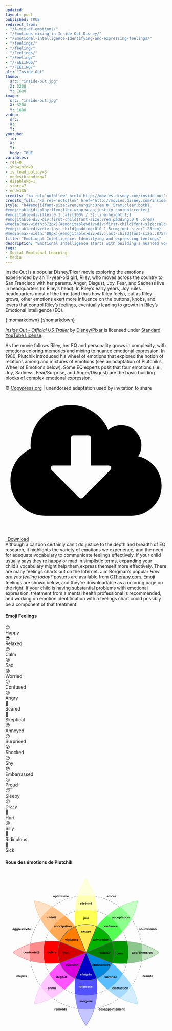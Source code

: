 ```yaml
---
updated:
layout: post
published: TRUE
redirect_from: 
- "/A-mix-of-emotions/"
- "/Emotions-mixing-in-Inside-Out-Disney/"
- "/Emotional-intelligence-Identifying-and-expressing-feelings/"
- "/feelings/"
- "/feeling/"
- "/Feelings/"
- "/Feeling/"
- "/FEELINGS/"
- "/FEELING/"
alt: "Inside Out"
thumb:
  src: "inside-out.jpg"
  X: 3200
  Y: 1680
image:
  src: "inside-out.jpg"
  X: 3200
  Y: 1680
video:
  src: 
  X: 
  Y: 
youtube:
  id:
  X:
  Y:
  body: TRUE
variables:
- rel=0
- showinfo=0
- iv_load_policy=3
- modestbranding=1
- disablekb=1
- start=7
- end=135
credits: "<a rel='nofollow' href='http://movies.disney.com/inside-out'>Inside Out &copy;&nbsp;Disney/Pixar</a>"
credits_full: "<a rel='nofollow' href='http://movies.disney.com/inside-out-gallery?image_id=546b884038ffb941b24bbe7d'>Anger</a>, <a rel='nofollow' href='http://movies.disney.com/inside-out-gallery?image_id=546aa33b41d2423ab9c7241a'>Disgust</a>, <a rel='nofollow' href='http://movies.disney.com/inside-out-gallery?image_id=546b8887dd72e44a743b1cb7'>Fear</a>, <a rel='nofollow' href='http://movies.disney.com/inside-out-gallery?image_id=546b88cf3109eb3fe545c0d5'>Joy</a>, and <a rel='nofollow' href='http://movies.disney.com/inside-out-gallery?image_id=5466b5bfdd72e44a7a3b5172'>Sadness</a> images are under &copy; by <a rel='nofollow' href='http://movies.disney.com/inside-out'>Disney/Pixar</a> and used by invitation to <a rel='nofollow' href='http://movies.disney.com/inside-out-gallery'>share</a>.<br><a rel='nofollow' href='https://youtu.be/yRUAzGQ3nSY'><em>Inside Out - Official US Trailer</em></a> by <a rel='nofollow' href='https://youtube.com/user/DisneyPixar'>Disney-Pixar</a> is licensed under <a rel='nofollow' href='https://www.youtube.com/static?template=terms'>Standard YouTube License</a>."
style: "h4#emoji{font-size:2rem;margin:3rem 0 .5rem;clear:both}
#emojitable{display:flex;flex-wrap:wrap;justify-content:center}
#emojitable>div{flex:0 1 calc(100% / 3);line-height:1;}
#emojitable>div>div:first-child{font-size:7rem;padding:0 0 .5rem}
@media(max-width:672px){#emojitable>div>div:first-child{font-size:calc((100vw - 5em) / 5)}}
#emojitable>div>div:last-child{padding:0 0 1.5rem;font-size:1.25rem}
@media(max-width:400px){#emojitable>div>div:last-child{font-size:.875rem}}"
title: "Emotional Intelligence: Identifying and expressing feelings"
description: "Emotional Intelligence starts with building a nuanced vocabulary for your child to use as they develop their ability to identify and express their feelings."
tags:
- Social Emotional Learning
- Media
---
```

<p>Inside Out is a popular Disney/Pixar movie exploring the emotions experienced by an 11-year-old girl, Riley, who moves across the country to San Francisco with her parents. Anger, Disgust, Joy, Fear, and Sadness live in headquarters (in Riley’s head). In Riley’s early years, Joy rules headquarters most of the time (and thus how Riley feels), but as Riley grows, other emotions exert more influence on the buttons, knobs, and levers that control Riley’s feelings, eventually leading to growth in Riley’s Emotional Intelligence (EQ).</p>
{::nomarkdown}
<amp-youtube data-videoid="yRUAzGQ3nSY" layout="responsive" width="16" height="9" data-param-rel=0 data-param-showinfo=0 data-param-iv_load_policy=3 data-param-modestbranding=1 data-param-disablekb=1 data-param-start=7 data-param-end=135></amp-youtube>
{:/nomarkdown}
<p class="credits"><a rel="nofollow" href="https://youtu.be/yRUAzGQ3nSY" target="_blank"><em>Inside Out - Official US Trailer</em></a> by <a rel="nofollow" href="https://youtube.com/user/DisneyPixar" target="_blank">Disney/Pixar
</a> is licensed under <a rel="nofollow" href="https://www.youtube.com/static?template=terms" target="_blank">Standard YouTube License</a>.</p>
As the movie follows Riley, her EQ and personality grows in complexity, with emotions coloring memories and mixing to nuance emotional expression. In 1980, Plutchik introduced his wheel of emotions that explored the notion of relations among and mixtures of emotions (see an adaptation of Plutchik’s Wheel of Emotions below). Some EQ experts posit that four emotions (i.e., Joy, Sadness, Fear/Surprise, and Anger/Disgust) are the basic building blocks of complex emotional expression. 
<amp-img alt="Plutchik’s Wheel of Emotions" src="{{site.cache}}/320/Plutchik-Wheel-of-Emotions.jpg" srcset="{{site.cache}}/320/Plutchik-Wheel-of-Emotions.jpg 320w,{{site.cache}}/640/Plutchik-Wheel-of-Emotions.jpg 640w,{{site.cache}}/1280/Plutchik-Wheel-of-Emotions.jpg 1280w,{{site.cache}}/1920/Plutchik-Wheel-of-Emotions.jpg 1920w" layout="responsive" width="1920" height="1920"></amp-img>
<p class="credits">&copy; <a rel="nofollow" href="http://www.copypress.com/blog/your-fragile-emotions-illustrated/" target="_blank">Copypress.org</a> | unendorsed adaptation used by invitation to share</p>
<div class="float right side">
	<div>
		<a class="download" rel="nofollow" href="{{site.url}}/Emoji-Feelings.pdf" target="_blank">
			<amp-img alt="Emoji Feelings" width="414" height="555" src="{{site.cache}}/books/Emoji-Feelings.jpg" sizes="8.625rem"></amp-img>
			<div><svg class="fontawesome" xmlns="http://www.w3.org/2000/svg" viewBox="0 0 2048 1792"><path d="M1344 928q0-14-9-23t-23-9h-224v-352q0-13-9.5-22.5t-22.5-9.5h-192q-13 0-22.5 9.5t-9.5 22.5v352h-224q-13 0-22.5 9.5t-9.5 22.5q0 14 9 23l352 352q9 9 23 9t23-9l351-351q10-12 10-24zm640 224q0 159-112.5 271.5t-271.5 112.5h-1088q-185 0-316.5-131.5t-131.5-316.5q0-130 70-240t188-165q-2-30-2-43 0-212 150-362t362-150q156 0 285.5 87t188.5 231q71-62 166-62 106 0 181 75t75 181q0 76-41 138 130 31 213.5 135.5t83.5 238.5z"/></svg>&ensp;Download</div>
		</a>
	</div>
</div>
Although a cartoon certainly can’t do justice to the depth and breadth of EQ research, it highlights the variety of emotions we experience, and the need for adequate vocabulary to communicate feelings effectively. If your child usually says they’re happy or mad in simplistic terms, expanding your child’s vocabulary might help them express themself more effectively. There are many feelings charts out on the Internet. Jim Borgman’s popular <i>How are you feeling today?</i> posters are available from <a rel="nofollow" href="http://www.ctherapy.com/feelings/">CTherapy.com</a>. Emoji feelings are shown below, and they’re downloadable as a coloring page on the right. If your child is having substantial problems with emotional expression, treatment from a mental health professional is recommended, and working on emotion identification with a feelings chart could possibly be a component of that treatment.
<h4 id="emoji" class="center">Emoji Feelings</h4>
<div id="emojitable" class="center">
	<div><div>&#x1f60a;</div><div>Happy</div></div>
	<div><div>&#x1f60e;</div><div>Relaxed</div></div>
	<div><div>&#x1f60c;</div><div>Calm</div></div>
	<div><div>&#x1f622;</div><div>Sad</div></div>
	<div><div>&#x1f61f;</div><div>Worried</div></div>
	<div><div>&#x1f615;</div><div>Confused</div></div>
	<div><div>&#x1f620;</div><div>Angry</div></div>
	<div><div>&#x1f62c;</div><div>Scared</div></div>
	<div><div>&#x1f928;</div><div>Skeptical</div></div>
	<div><div>&#x1f612;</div><div>Annoyed</div></div>
	<div><div>&#x1f62f;</div><div>Surprised</div></div>
	<div><div>&#x1f632;</div><div>Shocked</div></div>
	<div><div>&#x1f636;</div><div>Shy</div></div>
	<div><div>&#x1f633;</div><div>Embarrassed</div></div>
	<div><div>&#x1f60f;</div><div>Proud</div></div>
	<div><div>&#x1f634;</div><div>Sleepy</div></div>
	<div><div>&#x1f635;</div><div>Dizzy</div></div>
	<div><div>&#x1f915;</div><div>Hurt</div></div>
	<div><div>&#x1f61c;</div><div>Silly</div></div>
	<div><div>&#x1f921;</div><div>Ridiculous</div></div>
	<div><div>&#x1f912;</div><div>Sick</div></div>
</div>
<h4 class="center">Roue des émotions de Plutchik</h4>
<div><svg xmlns="http://www.w3.org/2000/svg" enable-background="new 0 0 715.42 724.67" viewBox="0 0 715.42 724.67"><g stroke="#999" fill="none">
<path d="M490.91 536.45c0 64.328-52.148 116.477-116.477 116.477-64.328 0-116.477-52.148-116.477-116.477 0-64.328 52.148-116.477 116.477-116.477 64.328 0 116.477 52.148 116.477 116.477z" transform="matrix(2.142 0 0 2.163 -444.162 -797.943)" stroke-width=".929" stroke-dasharray="2.78784907, 2.78784907"/>
<path transform="matrix(1.052 0 0 1.062 -36.143 -207.555)" d="M490.91 536.45c0 64.328-52.148 116.477-116.477 116.477-64.328 0-116.477-52.148-116.477-116.477 0-64.328 52.148-116.477 116.477-116.477 64.328 0 116.477 52.148 116.477 116.477z" stroke-width="2"/>
<path d="M490.91 536.45c0 64.328-52.148 116.477-116.477 116.477-64.328 0-116.477-52.148-116.477-116.477 0-64.328 52.148-116.477 116.477-116.477 64.328 0 116.477 52.148 116.477 116.477z" transform="matrix(1.607 0 0 1.623 -244.001 -508.319)" stroke-width="1.238" stroke-dasharray="2.47682023, 2.47682023"/>
<path d="M482.079 362.336c0 68.687-55.682 124.369-124.369 124.369s-124.369-55.682-124.369-124.369 55.682-124.369 124.369-124.369 124.369 55.682 124.369 124.369z" opacity=".6" stroke-width="2"/></g><g stroke-width="2">
<path d="M111.038 324.748c-26.247 7.539-52.021 19.361-76.906 37.094v1c24.717 17.613 50.536 29.288 76.875 36.719-.558-3.803-1.05-7.612-1.438-11.469-.426-4.234-.753-8.487-.969-12.781-.216-4.294-.344-8.621-.344-12.969 0-4.348.128-8.675.344-12.969.216-4.294.543-8.547.969-12.781.399-3.973.889-7.928 1.469-11.844z" fill="#ffc5c5" stroke="#ff8c8c"/>
<path d="M604.382 399.904c26.257-7.539 52.043-19.323 76.938-37.063v-1c-24.895-17.74-50.68-29.555-76.938-37.094.58 3.916 1.069 7.871 1.469 11.844.426 4.234.753 8.487.969 12.781.216 4.294.344 8.621.344 12.969 0 4.348-.128 8.675-.344 12.969-.216 4.294-.543 8.547-.969 12.781-.399 3.972-.889 7.897-1.469 11.813z" fill="#c5e2c5" stroke="#8cc68c"/>
<path d="M538.444 410.779c22.168-1.324 44.226-4.642 65.938-10.875.58-3.915 1.069-7.841 1.469-11.813.426-4.234.753-8.487.969-12.781.216-4.294.344-8.621.344-12.969 0-4.348-.128-8.675-.344-12.969-.216-4.294-.543-8.547-.969-12.781-.399-3.973-.889-7.928-1.469-11.844-21.711-6.233-43.77-9.528-65.938-10.844.902 3.439 1.944 6.831 2.656 10.344 1.247 6.153 2.173 12.395 2.813 18.75.639 6.355.969 12.818.969 19.344 0 6.525-.33 12.957-.969 19.313-.639 6.355-1.566 12.628-2.813 18.781-.712 3.513-1.754 6.905-2.656 10.344z" fill="#8cc68c" stroke="#8cc68c"/>
<path d="M472.694 409.748c21.911 1.688 43.883 2.337 65.75 1.031.902-3.439 1.944-6.831 2.656-10.344 1.247-6.153 2.173-12.426 2.813-18.781.639-6.355.969-12.787.969-19.313 0-6.525-.33-12.989-.969-19.344s-1.566-12.597-2.813-18.75c-.712-3.513-1.754-6.905-2.656-10.344-21.867-1.298-43.839-.656-65.75 1.031 1.407 3.407 2.677 6.854 3.781 10.406 1.211 3.894 2.234 7.889 3.063 11.938.828 4.048 1.482 8.163 1.906 12.344.425 4.181.625 8.426.625 12.719 0 4.293-.2 8.538-.625 12.719-.425 4.181-1.078 8.296-1.906 12.344-.828 4.048-1.851 8.012-3.063 11.906-1.105 3.553-2.374 7.029-3.781 10.438z" fill="#009600" stroke="#009600"/>
<path d="M176.976 313.904c-22.173 1.315-44.222 4.606-65.938 10.844-.58 3.916-1.069 7.871-1.469 11.844-.426 4.234-.753 8.487-.969 12.781-.216 4.294-.344 8.621-.344 12.969 0 4.348.128 8.675.344 12.969.216 4.294.543 8.547.969 12.781.388 3.857.879 7.665 1.438 11.469 21.672 6.114 43.702 9.33 65.813 10.625-.839-3.244-1.798-6.44-2.469-9.75-1.247-6.153-2.205-12.426-2.844-18.781-.639-6.355-.969-12.787-.969-19.313 0-6.525.33-12.989.969-19.344s1.597-12.597 2.844-18.75c.712-3.512 1.724-6.906 2.625-10.344z" fill="#ff8c8c" stroke="#ff8c8c"/>
<path d="M242.726 314.935c-21.906-1.686-43.888-2.328-65.75-1.031-.901 3.438-1.913 6.832-2.625 10.344-1.247 6.153-2.205 12.395-2.844 18.75-.639 6.355-.969 12.818-.969 19.344 0 6.525.33 12.957.969 19.313.639 6.355 1.597 12.628 2.844 18.781.671 3.31 1.629 6.506 2.469 9.75 21.931 1.285 43.935.653 65.719-.969-1.321-3.242-2.545-6.534-3.594-9.906-1.211-3.894-2.234-7.858-3.063-11.906-.828-4.048-1.482-8.163-1.906-12.344-.425-4.181-.625-8.426-.625-12.719 0-4.293.2-8.538.625-12.719.425-4.181 1.078-8.296 1.906-12.344.828-4.048 1.851-8.043 3.063-11.938 1.105-3.552 2.375-6.999 3.781-10.406z" fill="#f00" stroke="#f00"/>
<path d="M357.726 173.279c-6.461 0-12.864.355-19.156 1-6.292.645-12.501 1.585-18.594 2.844-3.578.74-7.031 1.807-10.531 2.75-1.456 22.437-.857 45.009.875 67.5 3.4-1.403 6.863-2.71 10.406-3.813 3.894-1.211 7.858-2.234 11.906-3.063 4.048-.828 8.194-1.45 12.375-1.875 4.181-.425 8.426-.656 12.719-.656 4.293 0 8.507.232 12.688.656 4.181.425 8.327 1.047 12.375 1.875 4.048.828 8.012 1.851 11.906 3.063 3.553 1.105 7.029 2.405 10.438 3.813 1.732-22.491 2.331-45.063.875-67.5-3.51-.946-6.974-2.008-10.563-2.75-6.092-1.259-12.301-2.198-18.594-2.844-6.292-.645-12.664-1-19.125-1z" fill="#ffff54" stroke="#ffff54"/>
<path d="M357.726 110.404c-4.305 0-8.592.126-12.844.344-4.252.218-8.495.539-12.688.969-3.783.388-7.519.881-11.25 1.438-6.546 21.964-10.044 44.273-11.5 66.719 3.501-.943 6.953-2.01 10.531-2.75 6.092-1.259 12.301-2.198 18.594-2.844 6.292-.645 12.695-1 19.156-1 6.461 0 12.833.355 19.125 1s12.501 1.585 18.594 2.844c3.588.742 7.052 1.804 10.563 2.75-1.456-22.446-4.954-44.755-11.5-66.719-3.741-.559-7.488-1.048-11.281-1.438-4.193-.43-8.436-.751-12.688-.969-4.252-.218-8.507-.344-12.813-.344z" fill="#ffffb1" stroke="#ffffb1"/>
<path d="M357.226 38.748c-17.168 24.092-28.717 49.026-36.281 74.406 3.731-.557 7.467-1.05 11.25-1.438 4.193-.43 8.436-.751 12.688-.969 4.252-.218 8.539-.344 12.844-.344s8.561.126 12.813.344c4.252.218 8.495.539 12.688.969 3.793.389 7.54.879 11.281 1.438-7.564-25.38-19.113-50.314-36.281-74.406h-1z" fill="#feffdd" stroke="#ffffb1"/>
<path d="M320.944 611.529c7.564 25.38 19.113 50.283 36.281 74.375h1c17.168-24.092 28.717-48.995 36.281-74.375-3.741.559-7.488 1.048-11.281 1.438-4.193.43-8.436.751-12.688.969-4.252.218-8.507.313-12.813.313-4.305 0-8.592-.095-12.844-.313-4.252-.218-8.495-.539-12.688-.969-3.783-.388-7.519-.881-11.25-1.438z" fill="#c5c5ff" stroke="#8c8cff"/>
<path d="M309.444 544.779c1.456 22.454 4.954 44.786 11.5 66.75 3.731.557 7.467 1.05 11.25 1.438 4.193.43 8.436.751 12.688.969 4.252.218 8.539.313 12.844.313s8.561-.095 12.813-.313c4.252-.218 8.495-.539 12.688-.969 3.793-.389 7.54-.879 11.281-1.438 6.546-21.964 10.044-44.296 11.5-66.75-3.51.946-6.974 2.008-10.563 2.75-6.092 1.259-12.301 2.23-18.594 2.875-6.292.645-12.664.969-19.125.969s-12.864-.323-19.156-.969c-6.292-.645-12.501-1.616-18.594-2.875-3.578-.74-7.031-1.807-10.531-2.75z" fill="#8c8cff" stroke="#8c8cff"/>
<path d="M310.319 477.31c-1.73 22.48-2.33 45.035-.875 67.469 3.501.943 6.953 2.01 10.531 2.75 6.092 1.259 12.301 2.23 18.594 2.875 6.292.645 12.695.969 19.156.969 6.461 0 12.833-.323 19.125-.969 6.292-.645 12.501-1.616 18.594-2.875 3.588-.742 7.052-1.804 10.563-2.75 1.455-22.434.855-44.988-.875-67.469-3.408 1.407-6.885 2.707-10.438 3.813-3.894 1.211-7.858 2.234-11.906 3.063-4.048.828-8.194 1.45-12.375 1.875-4.181.425-8.395.656-12.688.656-4.293 0-8.538-.232-12.719-.656-4.181-.425-8.327-1.047-12.375-1.875-4.048-.828-8.012-1.851-11.906-3.063-3.544-1.102-7.006-2.41-10.406-3.813z" fill="#5151ff" stroke="#5151ff"/>
<path d="M263.163 199.373c-3.406 2.02-6.83 3.992-10.094 6.219-4.979 3.397-9.784 7.022-14.406 10.875-4.622 3.853-9.078 7.911-13.313 12.188-4.234 4.276-8.248 8.769-12.063 13.438-3.815 4.668-7.418 9.534-10.781 14.563-2.554 3.818-4.847 7.803-7.125 11.813 14.616 16.505 30.706 31.701 47.5 46.094l.219-.625c1.573-3.72 3.335-7.351 5.25-10.875s3.984-6.942 6.219-10.25c2.235-3.308 4.653-6.523 7.188-9.594 2.535-3.071 5.187-5.999 8-8.813 2.813-2.813 5.773-5.497 8.844-8.031 3.071-2.535 6.254-4.921 9.563-7.156 3.308-2.235 6.757-4.335 10.281-6.25 3.524-1.915 7.124-3.645 10.844-5.219l.656-.25c-14.594-17.029-30.007-33.347-46.781-48.125z" fill="#ffa854" stroke="#ffa854"/>
<path d="M208.382 160.529c-3.17 2.397-6.293 4.863-9.344 7.406-3.08 2.567-6.109 5.195-9.063 7.906-2.953 2.711-5.835 5.494-8.656 8.344-2.821 2.849-5.566 5.767-8.25 8.75-2.684 2.983-5.302 6.046-7.844 9.156-2.542 3.111-5.012 6.267-7.406 9.5-.521.704-.986 1.447-1.5 2.156 10.951 19.926 24.251 37.993 39.063 54.719 2.278-4.01 4.571-7.994 7.125-11.813 3.364-5.029 6.967-9.894 10.781-14.563 3.815-4.668 7.828-9.161 12.063-13.438 4.234-4.276 8.69-8.335 13.313-12.188 4.622-3.853 9.427-7.478 14.406-10.875 3.264-2.227 6.687-4.199 10.094-6.219-16.741-14.749-34.837-27.966-54.781-38.844z" fill="#ffc48c" stroke="#ffc48c"/>
<path d="M156.319 510.935c-13.026 23.701-22.744 50.015-27.75 79.844l.719.719c29.517-4.954 55.586-14.523 79.094-27.344-3.17-2.397-6.293-4.863-9.344-7.406-3.08-2.567-6.109-5.227-9.063-7.938-2.953-2.711-5.835-5.494-8.656-8.344-2.821-2.849-5.566-5.767-8.25-8.75-2.684-2.983-5.302-6.014-7.844-9.125-2.542-3.111-5.012-6.298-7.406-9.531-.516-.697-.991-1.423-1.5-2.125z" fill="#ffe2ff" stroke="#ffc6ff"/>
<path d="M195.382 456.185c-14.817 16.738-28.108 34.817-39.063 54.75.509.702.984 1.428 1.5 2.125 2.394 3.233 4.865 6.421 7.406 9.531 2.542 3.111 5.16 6.142 7.844 9.125 2.684 2.983 5.429 5.901 8.25 8.75 2.821 2.849 5.703 5.633 8.656 8.344 2.953 2.711 5.983 5.37 9.063 7.938 3.051 2.543 6.173 5.009 9.344 7.406 19.938-10.874 38.014-24.125 54.75-38.875-3.394-2.014-6.81-3.968-10.063-6.188-4.979-3.397-9.784-7.022-14.406-10.875-4.622-3.853-9.078-7.943-13.313-12.219-4.234-4.276-8.248-8.738-12.063-13.406-3.815-4.668-7.418-9.534-10.781-14.563-2.555-3.82-4.846-7.832-7.125-11.844z" fill="#ffc6ff" stroke="#ffc6ff"/>
<path d="M242.882 410.123c-16.782 14.384-32.893 29.562-47.5 46.063 2.279 4.012 4.57 8.024 7.125 11.844 3.364 5.029 6.967 9.894 10.781 14.563 3.815 4.668 7.828 9.13 12.063 13.406 4.234 4.276 8.69 8.366 13.313 12.219 4.622 3.853 9.427 7.478 14.406 10.875 3.252 2.219 6.669 4.174 10.063 6.188 16.776-14.786 32.185-31.096 46.781-48.125l-.625-.219c-3.72-1.573-7.319-3.335-10.844-5.25-3.524-1.915-6.973-3.984-10.281-6.219-3.308-2.235-6.491-4.622-9.563-7.156-3.071-2.535-6.03-5.218-8.844-8.031-2.813-2.813-5.465-5.773-8-8.844-2.535-3.071-4.952-6.254-7.188-9.563-2.235-3.308-4.304-6.726-6.219-10.25s-3.677-7.155-5.25-10.875l-.219-.625z" fill="#ff54ff" stroke="#ff54ff"/>
<path d="M507.038 564.123c23.517 12.831 49.593 22.419 79.125 27.375l.719-.719c-5.008-29.839-14.717-56.168-27.75-79.875-.517.714-1.007 1.448-1.531 2.156-2.394 3.233-4.865 6.421-7.406 9.531-2.542 3.111-5.16 6.142-7.844 9.125-2.684 2.983-5.429 5.901-8.25 8.75-2.821 2.849-5.703 5.633-8.656 8.344-2.953 2.711-5.983 5.37-9.063 7.938-3.046 2.539-6.179 4.982-9.344 7.375z" fill="#d5eeff" stroke="#a5dbff"/>
<path d="M452.288 525.279c16.737 14.75 34.814 27.967 54.75 38.844 3.165-2.393 6.298-4.836 9.344-7.375 3.08-2.567 6.109-5.227 9.063-7.938 2.953-2.711 5.835-5.494 8.656-8.344 2.821-2.849 5.566-5.767 8.25-8.75 2.684-2.983 5.302-6.014 7.844-9.125 2.542-3.111 5.012-6.298 7.406-9.531.525-.709 1.014-1.442 1.531-2.156-10.958-19.933-24.27-38.013-39.094-54.75-2.283 4.02-4.565 8.048-7.125 11.875-3.364 5.029-6.967 9.894-10.781 14.563-3.815 4.668-7.828 9.13-12.063 13.406-4.234 4.276-8.659 8.366-13.281 12.219-4.622 3.853-9.459 7.478-14.438 10.875-3.252 2.219-6.669 4.174-10.063 6.188z" fill="#a5dbff" stroke="#a5dbff"/>
<path d="M405.507 477.154c14.59 17.024 30.011 33.346 46.781 48.125 3.394-2.014 6.81-3.968 10.063-6.188 4.979-3.397 9.815-7.022 14.438-10.875 4.622-3.853 9.047-7.943 13.281-12.219s8.248-8.738 12.063-13.406c3.815-4.668 7.418-9.534 10.781-14.563 2.56-3.827 4.842-7.855 7.125-11.875-14.609-16.494-30.69-31.682-47.469-46.063l-.25.656c-1.573 3.72-3.335 7.351-5.25 10.875s-3.984 6.942-6.219 10.25c-2.235 3.308-4.622 6.491-7.156 9.563-2.535 3.071-5.218 6.03-8.031 8.844-2.813 2.813-5.773 5.497-8.844 8.031-3.071 2.535-6.254 4.921-9.563 7.156-3.308 2.235-6.726 4.304-10.25 6.219s-7.155 3.677-10.875 5.25l-.625.219z" fill="#59bdff" stroke="#59bdff"/>
<path d="M559.132 213.779c13.033-23.707 22.742-50.067 27.75-79.906l-.719-.688c-29.533 4.956-55.608 14.544-79.125 27.375 3.165 2.393 6.298 4.836 9.344 7.375 3.08 2.567 6.109 5.195 9.063 7.906 2.953 2.711 5.835 5.494 8.656 8.344 2.821 2.849 5.566 5.767 8.25 8.75 2.684 2.983 5.302 6.046 7.844 9.156 2.542 3.111 5.012 6.267 7.406 9.5.53.715 1.009 1.466 1.531 2.188z" fill="#c5ffc5" stroke="#8cff8c"/>
<path d="M452.288 199.404c-16.776 14.777-32.187 31.095-46.781 48.125l.625.219c3.72 1.573 7.351 3.304 10.875 5.219 3.524 1.915 6.942 4.015 10.25 6.25 3.308 2.235 6.491 4.622 9.563 7.156 3.071 2.535 6.03 5.218 8.844 8.031 2.813 2.813 5.497 5.741 8.031 8.813 2.535 3.071 4.921 6.286 7.156 9.594 2.235 3.308 4.304 6.726 6.219 10.25s3.677 7.155 5.25 10.875l.219.625c16.786-14.385 32.886-29.57 47.5-46.063-2.282-4.018-4.566-8.018-7.125-11.844-3.364-5.029-6.967-9.894-10.781-14.563-3.815-4.668-7.828-9.161-12.063-13.438-4.234-4.276-8.659-8.335-13.281-12.188-4.622-3.853-9.459-7.478-14.438-10.875-3.252-2.219-6.669-4.174-10.063-6.188z" fill="#54ff54" stroke="#54ff54"/>
<path d="M507.038 160.56c-19.936 10.877-38.013 24.101-54.75 38.844 3.394 2.014 6.81 3.968 10.063 6.188 4.979 3.397 9.815 7.022 14.438 10.875 4.622 3.853 9.047 7.911 13.281 12.188 4.234 4.276 8.248 8.769 12.063 13.438 3.815 4.668 7.418 9.534 10.781 14.563 2.559 3.826 4.843 7.826 7.125 11.844 14.824-16.729 28.136-34.785 39.094-54.719-.522-.721-1.002-1.472-1.531-2.188-2.394-3.233-4.865-6.389-7.406-9.5-2.542-3.111-5.16-6.174-7.844-9.156-2.684-2.983-5.429-5.901-8.25-8.75-2.821-2.849-5.703-5.633-8.656-8.344-2.953-2.711-5.983-5.339-9.063-7.906-3.046-2.539-6.179-4.982-9.344-7.375z" fill="#8cff8c" stroke="#8cff8c"/>
<path d="M208.382 160.529c-23.508-12.821-49.576-22.39-79.094-27.344l-.719.688c5.006 29.829 14.724 56.174 27.75 79.875.514-.709.979-1.453 1.5-2.156 2.394-3.233 4.865-6.389 7.406-9.5 2.542-3.111 5.16-6.174 7.844-9.156 2.684-2.983 5.429-5.901 8.25-8.75 2.821-2.849 5.703-5.633 8.656-8.344 2.953-2.711 5.983-5.339 9.063-7.906 3.051-2.543 6.173-5.009 9.344-7.406z" fill="#ffe1c5" stroke="#ffc48c"/>
<path d="M309.944 247.498l-.656.25c-3.72 1.573-7.319 3.304-10.844 5.219-3.524 1.915-6.973 4.015-10.281 6.25-3.308 2.235-6.491 4.622-9.563 7.156-3.071 2.535-6.03 5.218-8.844 8.031-2.813 2.813-5.465 5.741-8 8.813-2.535 3.071-4.952 6.286-7.188 9.594-2.235 3.308-4.304 6.726-6.219 10.25s-3.677 7.155-5.25 10.875l-.219.625.469.406 114.875 48-47.188-113.406.063-.344.063-.344-.813-.906-.406-.469z" fill="#ff7d00" stroke="#666"/>
<path d="M405.132 247.373c-3.408-1.407-6.885-2.707-10.438-3.813-3.894-1.211-7.858-2.234-11.906-3.063-4.048-.828-8.194-1.45-12.375-1.875-4.181-.425-8.395-.656-12.688-.656-4.293 0-8.538.232-12.719.656-4.181.425-8.327 1.047-12.375 1.875-4.048.828-8.012 1.851-11.906 3.063-3.544 1.102-7.006 2.41-10.406 3.813l.031.594 47.875 115 46.875-115 .031-.594z" fill="#ffe854" stroke="#666"/>
<path d="M472.538 314.56l-.219-.625c-1.573-3.72-3.335-7.351-5.25-10.875s-3.984-6.942-6.219-10.25c-2.235-3.308-4.622-6.523-7.156-9.594-2.535-3.071-5.218-5.999-8.031-8.813-2.813-2.813-5.773-5.497-8.844-8.031-3.071-2.535-6.254-4.921-9.563-7.156-3.308-2.235-6.726-4.335-10.25-6.25s-7.155-3.645-10.875-5.219l-.625-.219-.406.438-.688 1.594-.125-.688-46.063 114.094 113.875-48 .438-.406z" fill="#00b400" stroke="#666"/>
<path d="M405.507 477.154l.625-.219c3.72-1.573 7.351-3.335 10.875-5.25s6.942-3.984 10.25-6.219c3.308-2.235 6.491-4.622 9.563-7.156 3.071-2.535 6.03-5.218 8.844-8.031 2.813-2.813 5.497-5.773 8.031-8.844 2.535-3.071 4.921-6.254 7.156-9.563 2.235-3.308 4.304-6.726 6.219-10.25s3.677-7.155 5.25-10.875l.25-.656-.469-.406-113.875-46.719 46.875 113.719.406.469z" fill="#0089e0" stroke="#666"/>
<path d="M472.694 409.748c1.407-3.408 2.676-6.885 3.781-10.438 1.211-3.894 2.234-7.858 3.063-11.906.828-4.048 1.482-8.163 1.906-12.344.425-4.181.625-8.426.625-12.719 0-4.293-.2-8.538-.625-12.719-.425-4.181-1.078-8.296-1.906-12.344-.828-4.048-1.851-8.043-3.063-11.938-1.105-3.552-2.375-6.999-3.781-10.406l-.594.031-1.563.656h-.031l-112.281 47.344 113.875 46.75.594.031z" fill="#008000" stroke="#666"/>
<path d="M242.882 410.123l.219.625c1.573 3.72 3.335 7.351 5.25 10.875s3.984 6.942 6.219 10.25c2.235 3.308 4.653 6.491 7.188 9.563 2.535 3.071 5.187 6.03 8 8.844 2.813 2.813 5.773 5.497 8.844 8.031 3.071 2.535 6.254 4.921 9.563 7.156 3.308 2.235 6.757 4.304 10.281 6.219 3.524 1.915 7.124 3.677 10.844 5.25l.625.219.438-.469 47.875-113.719-114.875 46.719-.469.438z" fill="#de00de" stroke="#666"/>
<path d="M310.319 477.31c3.4 1.403 6.863 2.71 10.406 3.813 3.894 1.211 7.858 2.234 11.906 3.063 4.048.828 8.194 1.45 12.375 1.875 4.181.425 8.426.656 12.719.656 4.293 0 8.507-.232 12.688-.656 4.181-.425 8.327-1.047 12.375-1.875 4.048-.828 8.012-1.851 11.906-3.063 3.553-1.105 7.029-2.405 10.438-3.813l-.031-.625-46.875-113.719-47.219 112.125v.031l-.656 1.563-.031.625z" fill="#0000c8" stroke="#666"/>
<path d="M242.726 314.935c-1.407 3.407-2.677 6.854-3.781 10.406-1.211 3.894-2.234 7.889-3.063 11.938-.828 4.048-1.482 8.163-1.906 12.344-.425 4.181-.625 8.426-.625 12.719 0 4.293.2 8.538.625 12.719.425 4.181 1.078 8.296 1.906 12.344.828 4.048 1.851 8.012 3.063 11.906 1.049 3.372 2.272 6.664 3.594 9.906l2.406-.156 113.281-46.094-113.281-47.344-.375-.594-1.219-.063-.625-.031z" fill="#d40000" stroke="#666"/></g><g style="text-align:center" font-size="14" font-weight="bold" text-anchor="middle" font-family="sans-serif">
<text y="619.413" x="471.494">désappointement</text>
<text y="619.413" x="245.473">remords</text>
<text y="470.668" x="72.236">mépris</text>
<text y="470.668" x="631.623">crainte</text>
<text y="262.574" x="631.845">soumission</text>
<text y="117.146" x="470.93">amour</text>
<text y="117.146" x="245.989">optimisme</text>
<text y="262.574" x="72.373">aggressivité</text>
<text y="583.229" x="357.246">songerie</text>
<text y="365.875" x="115.849">contrariété</text>
<text y="365.875" x="206.475">colère</text>
<text y="365.875" x="265.589">rage</text>
<text y="273.839" x="357.451">extase</text>
<text y="214.004" x="358.179">joie</text>
<text y="148.854" x="357.412">sérénité</text>
<text y="369.205" x="443.502">terreur</text>
<text y="369.83" x="508.73">peur</text>
<text y="367.921" x="606.631">appréhension</text>
<text y="311.147" x="424.528">admiration</text>
<text y="250.138" x="464.707">confiance</text>
<text y="212.052" x="511.703">acceptation</text>
<text y="311.147" x="294.271">vigilance</text>
<text y="250.138" x="254.909">anticipation</text>
<text y="212.052" x="203.314">intérêt</text>
<text y="525.382" x="205.698">ennui</text>
<text y="475.573" x="249.305">dégoût</text>
<text y="423.07" x="295.587">aversion</text>
<text y="423.07" x="425.066">étonnement</text>
<text y="475.401" x="467.349">surprise</text>
<text y="525.351" x="509.953">distraction</text>
<text y="519.554" x="357.583" fill="#fff">tristesse</text>
<text y="463.502" x="357.071" fill="#fff">chagrin</text></g></svg></div>